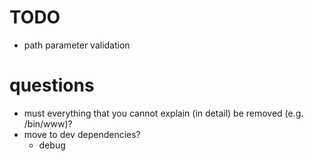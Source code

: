 # TODO
- path parameter validation

# questions
- must everything that you cannot explain (in detail) be removed (e.g. /bin/www)?
- move to dev dependencies?
  - debug
